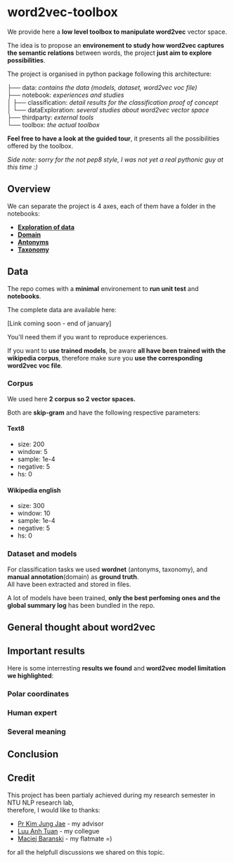 word2vec-toolbox
===============

We provide here a __low level toolbox to manipulate word2vec__ vector space.

The idea is to propose an __environement to study how word2vec captures the semantic relations__ between words, the project __just aim to explore possibilities__.

The project is organised in python package following this architecture:

├── data: _contains the data (models, dataset, word2vec voc file)_<br>
├── notebook: _experiences and studies_<br>
│   ├── classification: _detail results for the classification proof of concept_<br>
│   └── dataExploration: _several studies about word2vec vector space_<br>
├── thirdparty: _external tools_<br>
└── toolbox: _the actual toolbox_<br>

__Feel free to have a look at the guided tour__, it presents all the possibilities offered by the toolbox.

_Side note: sorry for the not pep8 style, I was not yet a real pythonic guy at this time :)_

Overview
-------------
We can separate the project is 4 axes, each of them have a folder in the notebooks:

* __[Exploration of data](https://github.com/pelodelfuego/word2vec-toolbox/tree/master/notebook/dataExploration)__
* __[Domain](https://github.com/pelodelfuego/word2vec-toolbox/blob/master/notebook/classification/domain.ipynb)__
* __[Antonyms](https://github.com/pelodelfuego/word2vec-toolbox/blob/master/notebook/classification/antonyms.ipynb)__
* __[Taxonomy](https://github.com/pelodelfuego/word2vec-toolbox/blob/master/notebook/classification/taxonomy.ipynb)__


Data
-------
The repo comes with a __minimal__ environement to __run unit test__ and __notebooks__.

The complete data are available here:

[Link coming soon - end of january]

You'll need them if you want to reproduce experiences.

If you want to __use trained models__, be aware __all have been trained with the wikipedia corpus__, therefore make sure you __use the corresponding word2vec voc file__.

### Corpus

We used here __2 corpus so 2 vector spaces.__

Both are __skip-gram__ and have the following respective parameters:

#### Text8
* size: 200
* window: 5
* sample: 1e-4
* negative: 5
* hs: 0

#### Wikipedia english
* size: 300
* window: 10
* sample: 1e-4
* negative: 5
* hs: 0


### Dataset and models

For classification tasks we used __wordnet__ (antonyms, taxonomy), and __manual annotation__(domain) as __ground truth__.<br>
All have been extracted and stored in files.

A lot of models have been trained, __only the best perfoming ones and the global summary log__ has been bundled in the repo.


General thought about word2vec
----------------------------------------------


Important results
-------------------------
Here is some interresting __results we found__ and __word2vec model limitation we highlighted__:

### Polar coordinates

### Human expert

### Several meaning


Conclusion
---------------


Credit
---------
This project has been partialy achieved during my research semester in NTU NLP research lab,<br>
therefore, I would like to thanks:

* [Pr Kim Jung Jae](https://www.linkedin.com/in/jung-jae-kim-75143533) - my advisor
* [Luu Anh Tuan](https://www.linkedin.com/in/anh-tuan-luu-68592059) - my collegue
* [Maciej Baranski](https://www.linkedin.com/in/maciej-baranski-18b66672) - my flatmate =)

for all the helpfull discussions we shared on this topic.
